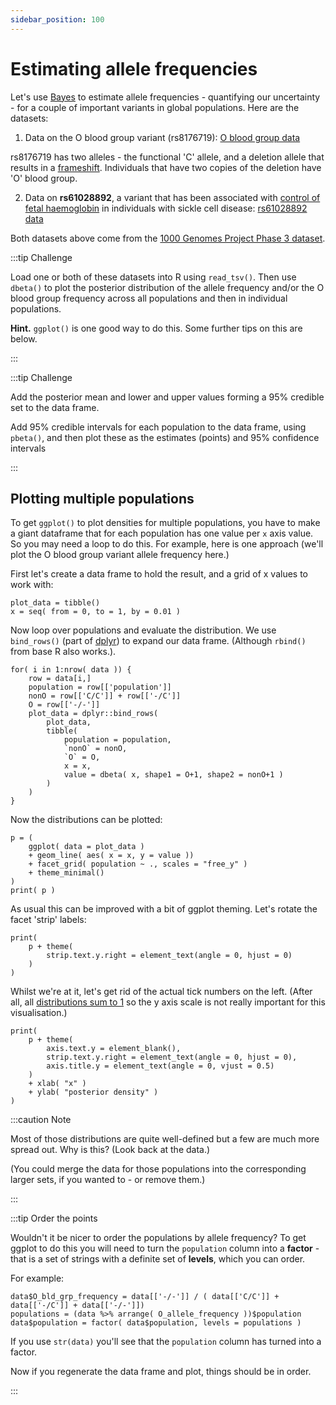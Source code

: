 ```yaml
---
sidebar_position: 100
---
```


# Estimating allele frequencies

Let's use [Bayes](./bayes.md) to estimate allele frequencies - quantifying our uncertainty - for a couple of important
variants in global populations.  Here are the datasets:

1. Data on the O blood group variant (rs8176719): [O blood group data](https://raw.githubusercontent.com/whg-training/whg-training-resources/main/docs/statistical_modelling/introduction/data/1000_genomes_o_blood_group_grouped.tsv)

rs8176719 has two alleles - the functional 'C' allele, and a deletion allele that results in a
[frameshift](https://en.wikipedia.org/wiki/Frameshift_mutation).  Individuals that have two copies of the deletion have
'O' blood group.

2. Data on **rs61028892**, a variant that has been associated with [control of fetal
haemoglobin](https://www.medrxiv.org/content/10.1101/2023.05.16.23289851v1.full) in individuals with sickle cell
disease: [rs61028892 data](https://raw.githubusercontent.com/whg-training/whg-training-resources/main/docs/statistical_modelling/introduction/data/1000_genomes_rs61028892_grouped.tsv)

Both datasets above come from the [1000 Genomes Project Phase 3
dataset](https://www.internationalgenome.org/data-portal/data-collection/phase-3).

:::tip Challenge

Load one or both of these datasets into R using `read_tsv()`.  Then  use `dbeta()` to plot the posterior distribution of
the allele frequency and/or the O blood group frequency across all populations and then in individual populations.

**Hint.** `ggplot()` is one good way to do this.  Some further tips on this are below.

:::

:::tip Challenge

Add the posterior mean and lower and upper values forming a 95% credible set to the data frame.

Add 95% credible intervals for each population to the data frame, using `pbeta()`, and then plot these as the estimates
(points) and 95% confidence intervals

:::

## Plotting multiple populations

To get `ggplot()` to plot densities for multiple populations, you have to make a giant dataframe that for each
population has one value per `x` axis value.  So you may need a loop to do this.  For example, here is one approach
(we'll plot the O blood group variant allele frequency here.)

First let's create a data frame to hold the result, and a grid of x values to work with:
```
plot_data = tibble()
x = seq( from = 0, to = 1, by = 0.01 )
```

Now loop over populations and evaluate the distribution. We use `bind_rows()` (part of [dplyr](dplyr.tidyverse.org)) to
expand our data frame.  (Although `rbind()` from base R also works.).

```
for( i in 1:nrow( data )) {
	row = data[i,]
	population = row[['population']]
	nonO = row[['C/C']] + row[['-/C']]
	O = row[['-/-']]
	plot_data = dplyr::bind_rows(
		plot_data,
		tibble(
			population = population,
			`nonO` = nonO,
			`O` = O,
			x = x,
			value = dbeta( x, shape1 = O+1, shape2 = nonO+1 )
		)
	)
}
```

Now the distributions can be plotted:
```
p = (
	ggplot( data = plot_data )
	+ geom_line( aes( x = x, y = value ))
	+ facet_grid( population ~ ., scales = "free_y" )
	+ theme_minimal()
)
print( p )
```

As usual this can be improved with a bit of ggplot theming.  Let's rotate the facet 'strip' labels:

```
print(
	p + theme(
		strip.text.y.right = element_text(angle = 0, hjust = 0)
	)
)
```

Whilst we're at it, let's get rid of the actual tick numbers on the left.  (After all, all [distributions sum to
1](./some_distributions.md) so the y axis scale is not really important for this visualisation.)
```
print(
	p + theme(
		axis.text.y = element_blank(),
		strip.text.y.right = element_text(angle = 0, hjust = 0),
		axis.title.y = element_text(angle = 0, vjust = 0.5)
	)
	+ xlab( "x" )
	+ ylab( "posterior density" )
)
```

:::caution Note

Most of those distributions are quite well-defined but a few are much more spread out.  Why is this?  (Look back at the
data.)  

(You could merge the data for those populations into the corresponding larger sets, if you wanted to - or remove them.)

:::

:::tip Order the points

Wouldn't it be nicer to order the populations by allele frequency? To get ggplot to do this you will need to  turn the
`population` column into a **factor** - that is a set of strings with a definite set of **levels**, which you can order.

For example:
```
data$O_bld_grp_frequency = data[['-/-']] / ( data[['C/C']] + data[['-/C']] + data[['-/-']])
populations = (data %>% arrange( O_allele_frequency ))$population
data$population = factor( data$population, levels = populations )
```

If you use `str(data)` you'll see that the `population` column has turned into a factor.

Now if you regenerate the data frame and plot, things should be in order.

:::


